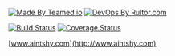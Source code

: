 [![Made By Teamed.io](http://img.teamed.io/btn.svg)](http://www.teamed.io)
[![DevOps By Rultor.com](http://www.rultor.com/b/aintshy/iOS)](http://www.rultor.com/p/aintshy/iOS)

[![Build Status](https://travis-ci.org/aintshy/iOS.svg)](https://travis-ci.org/aintshy/iOS)
[![Coverage Status](https://img.shields.io/coveralls/aintshy/iOS.svg)](https://coveralls.io/r/aintshy/iOS)

[www.aintshy.com](http://www.aintshy.com)
